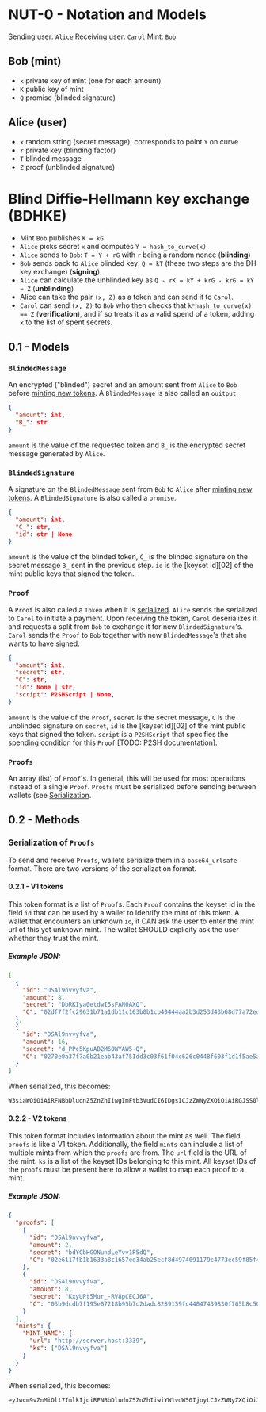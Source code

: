 # NUT-0 - Notation and Models

Sending user: `Alice`
Receiving user: `Carol`
Mint: `Bob`

## Bob (mint)

- `k` private key of mint (one for each amount)
- `K` public key of mint
- `Q` promise (blinded signature)

## Alice (user)

- `x` random string (secret message), corresponds to point `Y` on curve
- `r` private key (blinding factor)
- `T` blinded message
- `Z` proof (unblinded signature)

# Blind Diffie-Hellmann key exchange (BDHKE)

- Mint `Bob` publishes `K = kG` 
- `Alice` picks secret `x` and computes `Y = hash_to_curve(x)`
- `Alice` sends to `Bob`: `T = Y + rG` with `r` being a random nonce (**blinding**)
- `Bob` sends back to `Alice` blinded key: `Q = kT` (these two steps are the DH key exchange) (**signing**)
- `Alice` can calculate the unblinded key as `Q - rK = kY + krG - krG = kY = Z` (**unblinding**)
- Alice can take the pair `(x, Z)` as a token and can send it to `Carol`.
- `Carol` can send `(x, Z)` to `Bob` who then checks that `k*hash_to_curve(x) == Z` (**verification**), and if so treats it as a valid spend of a token, adding `x`  to the list of spent secrets.

## 0.1 - Models

### `BlindedMessage`

An encrypted ("blinded") secret and an amount sent from `Alice` to `Bob` before [minting new tokens][04]. A `BlindedMessage` is also called an `ouitput`.

```json
{
  "amount": int,
  "B_": str
}
```

 `amount` is the value of the requested token and `B_` is the encrypted secret message generated by `Alice`.

### `BlindedSignature`

A signature on the `BlindedMessage` sent from `Bob` to `Alice` after [minting new tokens][04]. A `BlindedSignature` is also called a `promise`.

```json
{
  "amount": int,
  "C_": str,
  "id": str | None
}
```

`amount` is the value of the blinded token, `C_` is the blinded signature on the secret message `B_` sent in the previous step. `id` is the [keyset id][02] of the mint public keys that signed the token.

### `Proof`

A `Proof` is also called a `Token` when it is [serialized](#serialization-of-proofs). `Alice` sends the serialized to `Carol` to initiate a payment. Upon receiving the token, `Carol` deserializes it and requests a split from `Bob` to exchange it for new `BlindedSignature`'s. `Carol` sends the `Proof` to `Bob` together with new `BlindedMessage`'s that she wants to have signed. 

```json
{
  "amount": int, 
  "secret": str,
  "C": str,
  "id": None | str,
  "script": P2SHScript | None,
}
```

`amount` is the value of the `Proof`, `secret` is the secret message, `C` is the unblinded signature on `secret`, `id` is the [keyset id][02] of the mint public keys that signed the token. `script` is a `P2SHScript` that specifies the spending condition for this `Proof` [TODO: P2SH documentation].

### `Proofs`

An array (list) of `Proof`'s. In general, this will be used for most operations instead of a single `Proof`. `Proofs` must be serialized before sending between wallets (see [Serialization](#serialization-of-proofs).

## 0.2 - Methods

### Serialization of `Proofs`

To send and receive `Proofs`, wallets serialize them in a `base64_urlsafe` format. There are two versions of the serialization format. 

#### 0.2.1 - V1 tokens

This token format is a list of `Proof`s. Each `Proof` contains the keyset id in the field `id` that can be used by a wallet to identify the mint of this token. A wallet that encounters an unknown `id`, it CAN ask the user to enter the mint url of this yet unknown mint. The wallet SHOULD explicity ask the user whether they trust the mint.

##### Example JSON:

```json
[
  {
    "id": "DSAl9nvvyfva",
    "amount": 8,
    "secret": "DbRKIya0etdwI5sFAN0AXQ",
    "C": "02df7f2fc29631b71a1db11c163b0b1cb40444aa2b3d253d43b68d77a72ed2d625"
  },
  {
    "id": "DSAl9nvvyfva",
    "amount": 16,
    "secret": "d_PPc5KpuAB2M60WYAW5-Q",
    "C": "0270e0a37f7a0b21eab43af751dd3c03f61f04c626c0448f603f1d1f5ae5a7d7e6"
  }
]
```

When serialized, this becomes:

```
W3siaWQiOiAiRFNBbDludnZ5ZnZhIiwgImFtb3VudCI6IDgsICJzZWNyZXQiOiAiRGJSS0l5YTBldGR3STVzRkFOMEFYUSIsICJDIjogIjAyZGY3ZjJmYzI5NjMxYjcxYTFkYjExYzE2M2IwYjFjYjQwNDQ0YWEyYjNkMjUzZDQzYjY4ZDc3YTcyZWQyZDYyNSJ9LCB7ImlkIjogIkRTQWw5bnZ2eWZ2YSIsICJhbW91bnQiOiAxNiwgInNlY3JldCI6ICJkX1BQYzVLcHVBQjJNNjBXWUFXNS1RIiwgIkMiOiAiMDI3MGUwYTM3ZjdhMGIyMWVhYjQzYWY3NTFkZDNjMDNmNjFmMDRjNjI2YzA0NDhmNjAzZjFkMWY1YWU1YTdkN2U2In1d
```

#### 0.2.2 - V2 tokens

This token format includes information about the mint as well. The field `proofs` is like a V1 token. Additionally, the field `mints` can include a list of multiple mints from which the `proofs` are from. The `url` field is the URL of the mint. `ks` is a list of the keyset IDs belonging to this mint. All keyset IDs of the `proofs` must be present here to allow a wallet to map each proof to a mint.

##### Example JSON:

```json
{
  "proofs": [
    {
      "id": "DSAl9nvvyfva",
      "amount": 2,
      "secret": "bdYCbHGONundLeYvv1P5dQ",
      "C": "02e6117fb1b1633a8c1657ed34ab25ecf8d4974091179c4773ec59f85f4e3991cf"
    },
    {
      "id": "DSAl9nvvyfva",
      "amount": 8,
      "secret": "KxyUPt5Mur_-RV8pCECJ6A",
      "C": "03b9dcdb7f195e07218b95b7c2dadc8289159fc44047439830f765b8c50bfb6bda"
    }
  ],
  "mints": {
    "MINT_NAME": {
      "url": "http://server.host:3339",
      "ks": ["DSAl9nvvyfva"]
    }
  }
}
```

When serialized, this becomes:

```
eyJwcm9vZnMiOlt7ImlkIjoiRFNBbDludnZ5ZnZhIiwiYW1vdW50IjoyLCJzZWNyZXQiOiJiZFlDYkhHT051bmRMZVl2djFQNWRRIiwiQyI6IjAyZTYxMTdmYjFiMTYzM2E4YzE2NTdlZDM0YWIyNWVjZjhkNDk3NDA5MTE3OWM0NzczZWM1OWY4NWY0ZTM5OTFjZiJ9LHsiaWQiOiJEU0FsOW52dnlmdmEiLCJhbW91bnQiOjgsInNlY3JldCI6Ikt4eVVQdDVNdXJfLVJWOHBDRUNKNkEiLCJDIjoiMDNiOWRjZGI3ZjE5NWUwNzIxOGI5NWI3YzJkYWRjODI4OTE1OWZjNDQwNDc0Mzk4MzBmNzY1YjhjNTBiZmI2YmRhIn1dLCJtaW50cyI6eyJNSU5UX05BTUUiOnsidXJsIjoiaHR0cDovL3NlcnZlci5ob3N0OjMzMzkiLCJrcyI6WyJEU0FsOW52dnlmdmEiXX19fQ==
```

[00]: 00.md
[01]: 02.md
[03]: 03.md
[04]: 04.md
[05]: 05.md
[06]: 06.md
[07]: 07.md
[08]: 08.md
[09]: 09.md
[10]: 10.md
[11]: 11.md
[12]: 12.md
[13]: 13.md
[14]: 14.md
[15]: 15.md
[16]: 16.md
[17]: 17.md
[18]: 18.md
[19]: 19.md
[20]: 20.md